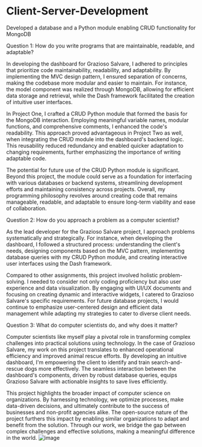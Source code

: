 # Client-Server-Development
Developed a database and a Python module enabling CRUD functionality for MongoDB

Question 1: How do you write programs that are maintainable, readable, and adaptable?

In developing the dashboard for Grazioso Salvare, I adhered to principles that prioritize code maintainability, readability, and adaptability. By implementing the MVC design pattern, I ensured separation of concerns, making the codebase more modular and easier to maintain. For instance, the model component was realized through MongoDB, allowing for efficient data storage and retrieval, while the Dash framework facilitated the creation of intuitive user interfaces.

In Project One, I crafted a CRUD Python module that formed the basis for the MongoDB interaction. Employing meaningful variable names, modular functions, and comprehensive comments, I enhanced the code's readability. This approach proved advantageous in Project Two as well, when integrating the CRUD module into the dashboard's backend logic. This reusability reduced redundancy and enabled quicker adaptation to changing requirements, further emphasizing the importance of writing adaptable code.

The potential for future use of the CRUD Python module is significant. Beyond this project, the module could serve as a foundation for interfacing with various databases or backend systems, streamlining development efforts and maintaining consistency across projects. Overall, my programming philosophy revolves around creating code that remains manageable, readable, and adaptable to ensure long-term viability and ease of collaboration.

Question 2: How do you approach a problem as a computer scientist?

As the lead developer for the Grazioso Salvare project, I approach problems systematically and strategically. For instance, when developing the dashboard, I followed a structured process: understanding the client's needs, designing components based on the MVC pattern, implementing database queries with my CRUD Python module, and creating interactive user interfaces using the Dash framework.

Compared to other assignments, this project involved holistic problem-solving. I needed to consider not only coding proficiency but also user experience and data visualization. By engaging with UI/UX documents and focusing on creating dynamic and interactive widgets, I catered to Grazioso Salvare's specific requirements. For future database projects, I would continue to emphasize user-centered design and efficient data management while adapting my strategies to cater to diverse client needs.

Question 3: What do computer scientists do, and why does it matter?

Computer scientists like myself play a pivotal role in transforming complex challenges into practical solutions using technology. In the case of Grazioso Salvare, my work on this project translates to enhanced operational efficiency and improved animal rescue efforts. By developing an intuitive dashboard, I'm empowering the client to identify and train search-and-rescue dogs more effectively. The seamless interaction between the dashboard's components, driven by robust database queries, equips Grazioso Salvare with actionable insights to save lives efficiently.

This project highlights the broader impact of computer science on organizations. By harnessing technology, we optimize processes, make data-driven decisions, and ultimately contribute to the success of businesses and non-profit agencies alike. The open-source nature of the project furthers this impact by enabling similar organizations to adapt and benefit from the solution. Through our work, we bridge the gap between complex challenges and effective solutions, making a meaningful difference in the world.
![image](https://github.com/Kelz-Pichardo/Client-Server-Development/assets/120987706/43647667-7e1a-4908-873e-31a775003043)
